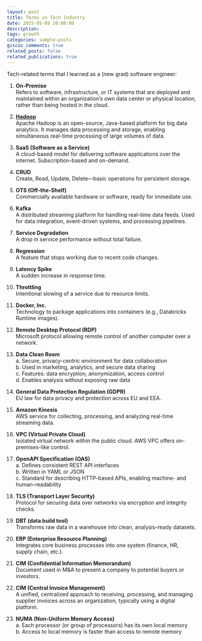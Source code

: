 ```yaml
---
layout: post
title: Terms in Tech Industry
date: 2025-05-09 20:00:00
description:
tags: growth
categories: sample-posts
giscus_comments: true
related_posts: false
related_publications: true
---
```


Tech-related terms that I learned as a (new grad) software engineer:

1. **On-Premise**  
   Refers to software, infrastructure, or IT systems that are deployed and maintained within an organization’s own data center or physical location, rather than being hosted in the cloud.

2. **[Hadoop](https://www.databricks.com/glossary/hadoop#:~:text=Inspired%20by%20Google's%20MapReduce%2C%20a,after%20his%20son's%20toy%20elephant.)**  
   Apache Hadoop is an open-source, Java-based platform for big data analytics. It manages data processing and storage, enabling simultaneous real-time processing of large volumes of data.

3. **SaaS (Software as a Service)**  
   A cloud-based model for delivering software applications over the internet. Subscription-based and on-demand.

4. **CRUD**  
   Create, Read, Update, Delete—basic operations for persistent storage.

5. **OTS (Off-the-Shelf)**  
   Commercially available hardware or software, ready for immediate use.

6. **Kafka**  
   A distributed streaming platform for handling real-time data feeds. Used for data integration, event-driven systems, and processing pipelines.

7. **Service Degradation**  
   A drop in service performance without total failure.

8. **Regression**  
   A feature that stops working due to recent code changes.

9. **Latency Spike**  
   A sudden increase in response time.

10. **Throttling**  
    Intentional slowing of a service due to resource limits.

11. **Docker, Inc.**  
    Technology to package applications into containers (e.g., Databricks Runtime images).

12. **Remote Desktop Protocol (RDP)**  
    Microsoft protocol allowing remote control of another computer over a network.

13. **Data Clean Room**  
    a. Secure, privacy-centric environment for data collaboration  
    b. Used in marketing, analytics, and secure data sharing  
    c. Features: data encryption, anonymization, access control  
    d. Enables analysis without exposing raw data

14. **General Data Protection Regulation (GDPR)**  
    EU law for data privacy and protection across EU and EEA.

15. **Amazon Kinesis**  
    AWS service for collecting, processing, and analyzing real-time streaming data.

16. **VPC (Virtual Private Cloud)**  
    Isolated virtual network within the public cloud. AWS VPC offers on-premises-like control.

17. **OpenAPI Specification (OAS)**  
    a. Defines consistent REST API interfaces  
    b. Written in YAML or JSON  
    c. Standard for describing HTTP-based APIs, enabling machine- and human-readability

18. **TLS (Transport Layer Security)**  
    Protocol for securing data over networks via encryption and integrity checks.

19. **DBT (data build tool)**  
    Transforms raw data in a warehouse into clean, analysis-ready datasets.

20. **ERP (Enterprise Resource Planning)**  
    Integrates core business processes into one system (finance, HR, supply chain, etc.).

21. **CIM (Confidential Information Memorandum)**  
    Document used in M&A to present a company to potential buyers or investors.

22. **CIM (Central Invoice Management)**  
    A unified, centralized approach to receiving, processing, and managing supplier invoices across an organization, typically using a digital platform.

23. **NUMA (Non-Uniform Memory Access)**  
    a. Each processor (or group of processors) has its own local memory  
    b. Access to local memory is faster than access to remote memory
